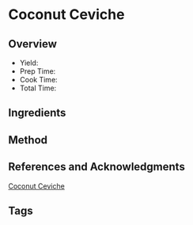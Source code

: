 # Coconut Ceviche

## Overview

- Yield:
- Prep Time:
- Cook Time:
- Total Time:

## Ingredients


## Method



## References and Acknowledgments

[Coconut Ceviche](https://tasty.co/recipe/coconut-ceviche)

## Tags


